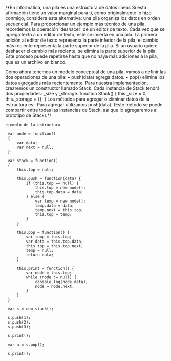 /*En informática, una pila es una estructura de datos lineal. Si esta afirmación tiene un valor marginal para ti, como originalmente lo hizo conmigo, considera esta alternativa: una pila organiza los datos en orden secuencial.
Para proporcionar un ejemplo más técnico de una pila, recordemos la operación 'deshacer' de un editor de texto. Cada vez que se agrega texto a un editor de texto, este se inserta en una pila.
 La primera adición al editor de texto representa la parte inferior de la pila;
 el cambio más reciente representa la parte superior de la pila. Si un usuario quiere deshacer el cambio más reciente, se elimina la parte superior de la pila. 
 Este proceso puede repetirse hasta que no haya más adiciones a la pila, que es un archivo en blanco.

Como ahora tenemos un modelo conceptual de una pila, vamos a definir las dos operaciones de una pila:
•	push(data) agrega datos.
•	pop() elimina los datos agregados más recientemente.
Para nuestra implementación, crearemos un constructor llamado Stack. Cada instancia de Stack tendrá dos propiedades: _size y _storage.
function Stack() {
    this._size = 0;
    this._storage = {};
}
Los métodos para agregar o eliminar datos de la estructura es : 
Para agregar utilizamos push(data). (Este método se puede compartir entre todas las instancias de Stack,
     así que lo agregaremos al prototipo de Stack).*/
    
    ejemplo de la estructura
    
     var node = function()
     {
         var data;
         var next = null;
     }
      
     var stack = function()
     {
         this.top = null;
      
         this.push = function(data) {
             if (this.top == null) {
                 this.top = new node();
                 this.top.data = data;
             } else {
                 var temp = new node();
                 temp.data = data;
                 temp.next = this.top;
                 this.top = temp;
             }
         }
      
         this.pop = function() {
             var temp = this.top;
             var data = this.top.data;
             this.top = this.top.next;
             temp = null;
             return data;
         }
      
         this.print = function() {
             var node = this.top;
             while (node != null) {
                 console.log(node.data);
                 node = node.next;
             }
         }
     }
      
     var s = new stack();
      
     s.push(1);
     s.push(2);
     s.push(3);
      
     s.print();
      
     var a = s.pop();
      
     s.print();